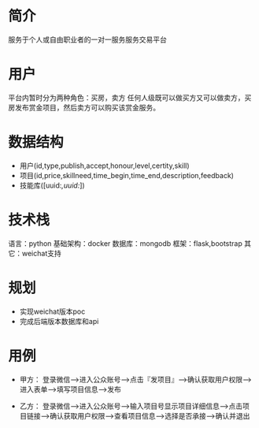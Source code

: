 # 简介

服务于个人或自由职业者的一对一服务服务交易平台

# 用户

平台内暂时分为两种角色：买房，卖方
任何人级既可以做买方又可以做卖方，买房发布赏金项目，然后卖方可以购买该赏金服务。

# 数据结构

- 用户(id,type,publish,accept,honour,level,certity,skill)
- 项目(id,price,skillneed,time_begin,time_end,description,feedback)
- 技能库([uuid:*,uuid:*])

# 技术栈


语言：python
基础架构：docker
数据库：mongodb
框架：flask,bootstrap
其它：weichat支持

# 规划

- 实现weichat版本poc
- 完成后端版本数据库和api

# 用例

- 甲方：
登录微信-->进入公众账号—>点击『发项目』—>确认获取用户权限—>进入表单—>填写项目信息—>发布

- 乙方：
登录微信-->进入公众账号—>输入项目号显示项目详细信息—>点击项目链接—>确认获取用户权限—>查看项目信息—>选择是否承接—>确认并退出


